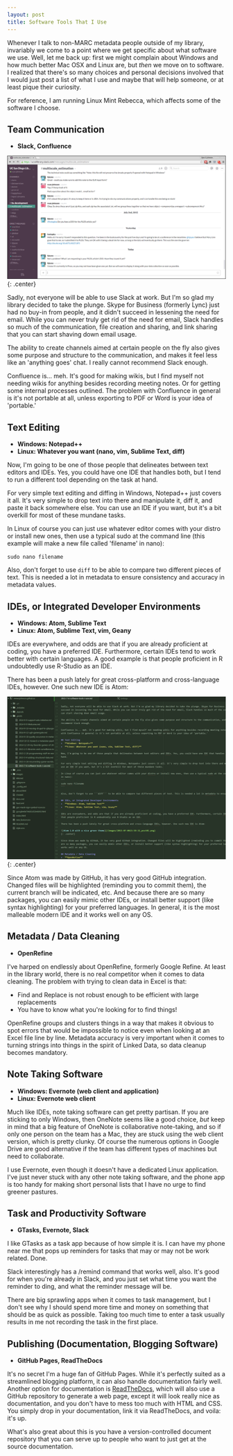 ```yaml
---
layout: post
title: Software Tools That I Use
---
```


Whenever I talk to non-MARC metadata people outside of my library, invariably we come to a point where we get specific about what software we use. Well, let me back up: first we might complain about Windows and how much better Mac OSX and Linux are, but *then* we move on to software. I realized that there's so many choices and personal decisions involved that I would just post a list of what I use and maybe that will help someone, or at least pique their curiosity.  

For reference, I am running Linux Mint Rebecca, which affects some of the software I choose.  

## Team Communication
+  **Slack, Confluence**

![Slack](/images/2015-07-06_post02.png)
{: .center}

Sadly, not everyone will be able to use Slack at work. But I'm so glad my library decided to take the plunge. Skype for Business (formerly Lync) just had no buy-in from people, and it didn't succeed in lessening the need for email. While you can never truly get rid of the need for email, Slack handles so much of the communication, file creation and sharing, and link sharing that you can start shaving down email usage.  

The ability to create channels aimed at certain people on the fly also gives some purpose and structure to the communication, and makes it feel less like an 'anything goes' chat. I really cannot recommend Slack enough.  

Confluence is... meh. It's good for making wikis, but I find myself not needing wikis for anything besides recording meeting notes. Or for getting some internal processes outlined. The problem with Confluence in general is it's not portable at all, unless exporting to PDF or Word is your idea of 'portable.'

## Text Editing
+  **Windows: Notepad++**
+  **Linux: Whatever you want (nano, vim, Sublime Text, diff)**

Now, I'm going to be one of those people that delineates between text editors and IDEs. Yes, you could have one IDE that handles both, but I tend to run a different tool depending on the task at hand.  

For very simple text editing and diffing in Windows, Notepad++ just covers it all. It's very simple to drop text into there and manipulate it, diff it, and paste it back somewhere else. You can use an IDE if you want, but it's a bit overkill for most of these mundane tasks.  

In Linux of course you can just use whatever editor comes with your distro or install new ones, then use a typical sudo at the command line (this example will make a new file called 'filename' in nano):  
```
sudo nano filename
```  

Also, don't forget to use ```diff``` to be able to compare two different pieces of text. This is needed a lot in metadata to ensure consistency and accuracy in metadata values.  

## IDEs, or Integrated Developer Environments
+  **Windows: Atom, Sublime Text**
+  **Linux: Atom, Sublime Text, vim, Geany**

IDEs are everywhere, and odds are that if you are already proficient at coding, you have a preferred IDE. Furthermore, certain IDEs tend to work better with certain languages. A good example is that people proficient in R undoubtedly use R-Studio as an IDE.  

There has been a push lately for great cross-platform and cross-language IDEs, however. One such new IDE is Atom:  

![Atom 1.0 with a nice green theme](/images/2015-07-06_post1.png)
{: .center}

Since Atom was made by GitHub, it has very good GitHub integration. Changed files will be highlighted (reminding you to commit them), the current branch will be indicated, etc. And because there are so many packages, you can easily mimic other IDEs, or install better support (like syntax highlighting) for your preferred languages. In general, it is the most malleable modern IDE and it works well on any OS.

## Metadata / Data Cleaning
+  **OpenRefine**

I've harped on endlessly about OpenRefine, formerly Google Refine. At least in the library world, there is no real competitor when it comes to data cleaning. The problem with trying to clean data in Excel is that:

+  Find and Replace is not robust enough to be efficient with large replacements
+  You have to know what you're looking for to find things!

OpenRefine groups and clusters things in a way that makes it obvious to spot errors that would be impossible to notice even when looking at an Excel file line by line. Metadata accuracy is very important when it comes to turning strings into things in the spirit of Linked Data, so data cleanup becomes mandatory.

## Note Taking Software
+  **Windows: Evernote (web client and application)**
+  **Linux: Evernote web client**

Much like IDEs, note taking software can get pretty partisan. If you are sticking to only Windows, then OneNote seems like a good choice, *but* keep in mind that a big feature of OneNote is collaborative note-taking, and so if only one person on the team has a Mac, they are stuck using the web client version, which is pretty clunky. Of course the numerous options in Google Drive are good alternative if the team has different types of machines but need to collaborate.  

I use Evernote, even though it doesn't have a dedicated Linux application. I've just never stuck with any other note taking software, and the phone app is too handy for making short personal lists that I have no urge to find greener pastures.  

## Task and Productivity Software
+  **GTasks, Evernote, Slack**

I like GTasks as a task app because of how simple it is. I can have my phone near me that pops up reminders for tasks that may or may not be work related. Done.  

Slack interestingly has a /remind command that works well, also. It's good for when you're already in Slack, and you just set what time you want the reminder to ding, and what the reminder message will be.  

There are big sprawling apps when it comes to task management, but I don't see why I should spend more time and money on something that should be as quick as possible. Taking too much time to enter a task usually results in me not recording the task in the first place.

## Publishing (Documentation, Blogging Software)
+  **GitHub Pages, ReadTheDocs**

It's no secret I'm a huge fan of GitHub Pages. While it's perfectly suited as a streamlined blogging platform, it can also handle documentation fairly well. Another option for documentation is [ReadTheDocs](https://readthedocs.org/), which will also use a GitHub repository to generate a web page, except it will look really nice as documentation, and you don't have to mess too much with HTML and CSS. You simply drop in your documentation, link it via ReadTheDocs, and voila: it's up.  

What's also great about this is you have a version-controlled document repository that you can serve up to people who want to just get at the source documentation.  
